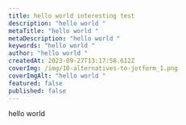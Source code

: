 ```yaml
---
title: hello world interesting test
description: "hello world "
metaTitle: "hello world "
metaDescription: "hello world "
keywords: "hello world "
author: "hello world "
createdAt: 2023-09-27T13:17:58.612Z
coverImg: /img/10-alternatives-to-jotform_1.png
coverImgAlt: "hello world "
featured: false
published: false
---
```

hello world